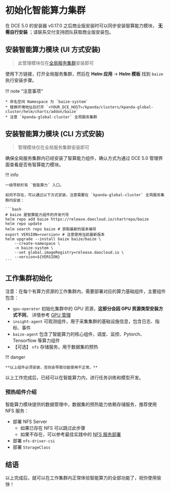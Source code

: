 # 初始化智能算力集群

在 DCE 5.0 的安装器 v0.17.0 之后商业版安装时可以同步安装智算能力模块，
**无需自行安装** ；请联系交付支持团队获取商业版安装包。

## 安装智能算力模块 (UI 方式安装)

> 此管理模块仅在[全局服务集群](../../kpanda/user-guide/clusters/cluster-role.md#_2)安装即可

使用下方链接，打开全局服务集群，然后在 __Helm 应用__ -> __Helm 模板__ 找到 `baize` 执行安装步骤。

!!! note "注意事项"

    * 命名空间 Namespace 为 `baize-system`
    * 替换环境地址后打开 `<YOUR_DCE_HOST>/kpanda/clusters/kpanda-global-cluster/helm/charts/addon/baize`
    * 注意 `kpanda-global-cluster` 全局服务集群

## 安装智能算力模块 (CLI 方式安装)

> 管理模块仅在全局服务集群安装即可

确保全局服务集群内已经安装了智算能力组件，确认方式为通过 DCE 5.0 管理界面查看是否有智算能力模块。

!!! info

    一级导航栏有 `智能算力` 入口。

    如何不存在，可以通过以下方式安装，注意需要在 `kpanda-global-cluster` 全局服务集群内安装：

    ```bash
    # baize 是智算能力组件的开发代号
    helm repo add baize https://release.daocloud.io/chartrepo/baize
    helm repo update
    helm search repo baize # 获取最新的版本编号
    export VERSION=<version> # 注意使用当前最新版本
    helm upgrade --install baize baize/baize \
        --create-namespace \
        -n baize-system \
        --set global.imageRegistry=release.daocloud.io \
        --version=${VERSION}
    ```

## 工作集群初始化

注意：在每个有算力资源的工作集群内，需要部署对应的算力基础组件，主要组件包含：

* `gpu-operator` 初始化集群中的 GPU 资源，**这部分会因 GPU 资源类型安装方式不同**，
  详情参考 [GPU 管理](../../kpanda/user-guide/gpu/index.md)
* `insight-agent` 可观测组件，用于采集集群的基础设施信息，包含日志、指标、事件
* `baize-agent` 包含了智能算力的核心组件，调度、监控、Pytorch、Tensorflow 等算力组件
* 【可选】 `nfs` 存储服务，用于数据集的预热

!!! danger

    **以上组件必须安装，否则会导致功能使用不正常。**

以上工作完成后，已经可以在智能算力内，进行任务训练和模型开发。

### 预热组件介绍

智能算力模块提供的数据管理中，数据集的预热能力依赖存储服务，推荐使用 NFS 服务：

* 部署 NFS Server
    * 如果已存在 NFS 可以跳过此步骤
    * 如果不存在，可以参考最佳实践中的 [NFS 服务部署](../../baize/best-practice/deploy-nfs-in-worker.md)
* 部署 `nfs-driver-csi`
* 部署 `StorageClass`

## 结语

以上完成后，就可以在工作集群内正常体验智能算力的全部功能了，祝你使用愉快！
